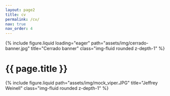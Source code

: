 ```yaml
---
layout: page2
title: cv
permalink: /cv/
nav: true
nav_order: 4
---
```


<!--Banner image-->
<div class="row mb-5">
    <div class="col-sm mt-md-0">
        {% include figure.liquid loading="eager" path="assets/img/cerrado-banner.jpg" title="Cerrado banner" class="img-fluid rounded z-depth-1" %}
    </div>
</div>

<!--page title-->
<div class="row justify-content-sm-center">
    <div class="col-sm-2 mt-md-0">
    </div>
    <div class="col-sm-8 mt-md-0">
        <h1 class="post-title">{{ page.title }}</h1>
    </div>
    <div class="col-sm-2 mt-md-0">
    </div>
</div>

<!--CV header-->
<div class="row justify-content-sm-center mb-2">
    <!--left page margin-->
    <div class="col-sm-2 mt-md-0">
    </div>
    <!--photo column-->
    <div class="col-sm-3 mt-md-0">
        {% include figure.liquid path="assets/img/mock_viper.JPG" title="Jeffrey Weinell" class="img-fluid rounded z-depth-1" %}
    </div>
    <!--cv button column-->
    <div class="col-sm-5 mt-md-0">
        <h1 class="post-title">
          <a
            href="assets/pdf/Weinell-Jeffrey_CV.pdf"
            target="_blank"
            rel="noopener noreferrer"
            class="float-right"
            ><i class="fa-solid fa-file-pdf"></i
          ></a>
        </h1>
    </div>
    <!--right page margin-->
    <div class="col-sm-2 mt-md-0">
    </div>
</div>


